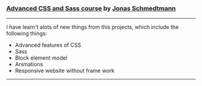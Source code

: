### [Advanced CSS and Sass course](https://www.udemy.com/course/advanced-css-and-sass/) by [Jonas Schmedtmann](https://www.udemy.com/user/jonasschmedtmann/)
---
I have learn't alots of new things from this projects, which include the following things:
* Advanced features of CSS
* Sass
* Block element model
* Animations
* Responsive website without frame work
---
